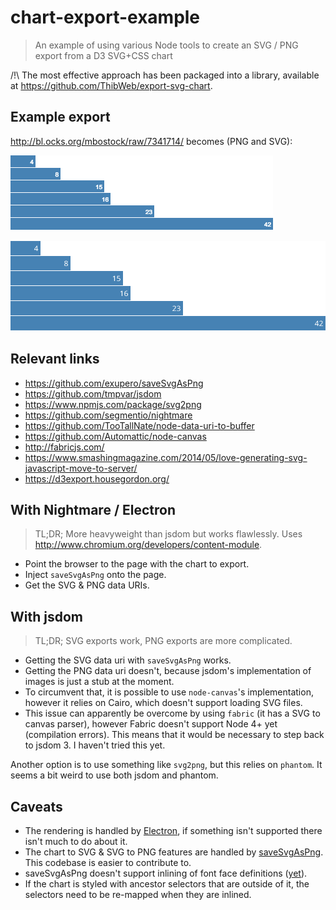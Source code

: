 chart-export-example
====================

> An example of using various Node tools to create an SVG / PNG export from a D3 SVG+CSS chart

/!\ The most effective approach has been packaged into a library, available at https://github.com/ThibWeb/export-svg-chart.

## Example export

http://bl.ocks.org/mbostock/raw/7341714/ becomes (PNG and SVG):

![Example export PNG](test-nightmare.png)

![Example export SVG](test-nightmare.svg)

## Relevant links

- https://github.com/exupero/saveSvgAsPng
- https://github.com/tmpvar/jsdom
- https://www.npmjs.com/package/svg2png
- https://github.com/segmentio/nightmare
- https://github.com/TooTallNate/node-data-uri-to-buffer
- https://github.com/Automattic/node-canvas
- http://fabricjs.com/
- https://www.smashingmagazine.com/2014/05/love-generating-svg-javascript-move-to-server/
- https://d3export.housegordon.org/

## With Nightmare / Electron

> TL;DR; More heavyweight than jsdom but works flawlessly. Uses http://www.chromium.org/developers/content-module.

- Point the browser to the page with the chart to export.
- Inject `saveSvgAsPng` onto the page.
- Get the SVG & PNG data URIs.

## With jsdom

>TL;DR; SVG exports work, PNG exports are more complicated.

- Getting the SVG data uri with `saveSvgAsPng` works.
- Getting the PNG data uri doesn't, because jsdom's implementation of images is just a stub at the moment.
- To circumvent that, it is possible to use `node-canvas`'s implementation, however it relies on Cairo, which doesn't support loading SVG files.
- This issue can apparently be overcome by using `fabric` (it has a SVG to canvas parser), however Fabric doesn't support Node 4+ yet (compilation errors). This means that it would be necessary to step back to jsdom 3. I haven't tried this yet.

Another option is to use something like `svg2png`, but this relies on `phantom`. It seems a bit weird to use both jsdom and phantom.

## Caveats

- The rendering is handled by [Electron](http://electron.atom.io/), if something isn't supported there isn't much to do about it.
- The chart to SVG & SVG to PNG features are handled by [saveSvgAsPng](https://github.com/exupero/saveSvgAsPng). This codebase is easier to contribute to.
- saveSvgAsPng doesn't support inlining of font face definitions ([yet](https://github.com/exupero/saveSvgAsPng/pull/29)).
- If the chart is styled with ancestor selectors that are outside of it, the selectors need to be re-mapped when they are inlined.
